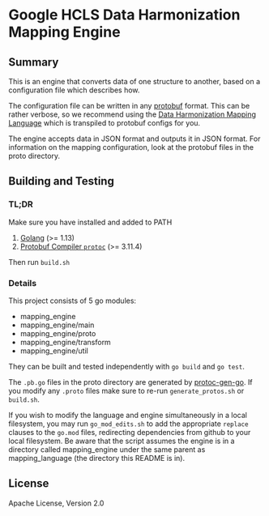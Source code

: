 # Google HCLS Data Harmonization Mapping Engine

## Summary

This is an engine that converts data of one structure to another, based on a
configuration file which describes how.

The configuration file can be written in any
[protobuf](https://developers.google.com/protocol-buffers/docs/overview) format.
This can be rather verbose, so we recommend using the
[Data Harmonization Mapping Language](http://github.com/Lakshmi-Priya-Ramisetty/healthcare-data-harmonization/blob/master/mapping_language)
which is transpiled to protobuf configs for you.

The engine accepts data in JSON format and outputs it in JSON format.
For information on the mapping configuration, look at the protobuf files in the
proto directory.

## Building and Testing

### TL;DR

Make sure you have installed and added to PATH

1. [Golang](https://golang.org/dl/) (>= 1.13)
1. [Protobuf Compiler `protoc`](https://github.com/protocolbuffers/protobuf/releases/tag/v3.11.4) (>= 3.11.4)

Then run `build.sh`

### Details

This project consists of 5 go modules:

- mapping_engine
- mapping_engine/main
- mapping_engine/proto
- mapping_engine/transform
- mapping_engine/util

They can be built and tested independently with `go build` and `go test`.

The `.pb.go` files in the proto directory are generated by
[protoc-gen-go](https://pkg.go.dev/google.golang.org/protobuf/cmd/protoc-gen-go).
If you modify any `.proto` files make sure to re-run `generate_protos.sh` or
`build.sh`.

If you wish to modify the language and engine simultaneously in a local
filesystem, you may run `go_mod_edits.sh` to add the appropriate `replace`
clauses to the `go.mod` files, redirecting dependencies from github to your
local filesystem. Be aware that the script assumes the engine is in a directory
called mapping_engine under the same parent as mapping_language (the directory
this README is in).

## License

Apache License, Version 2.0
